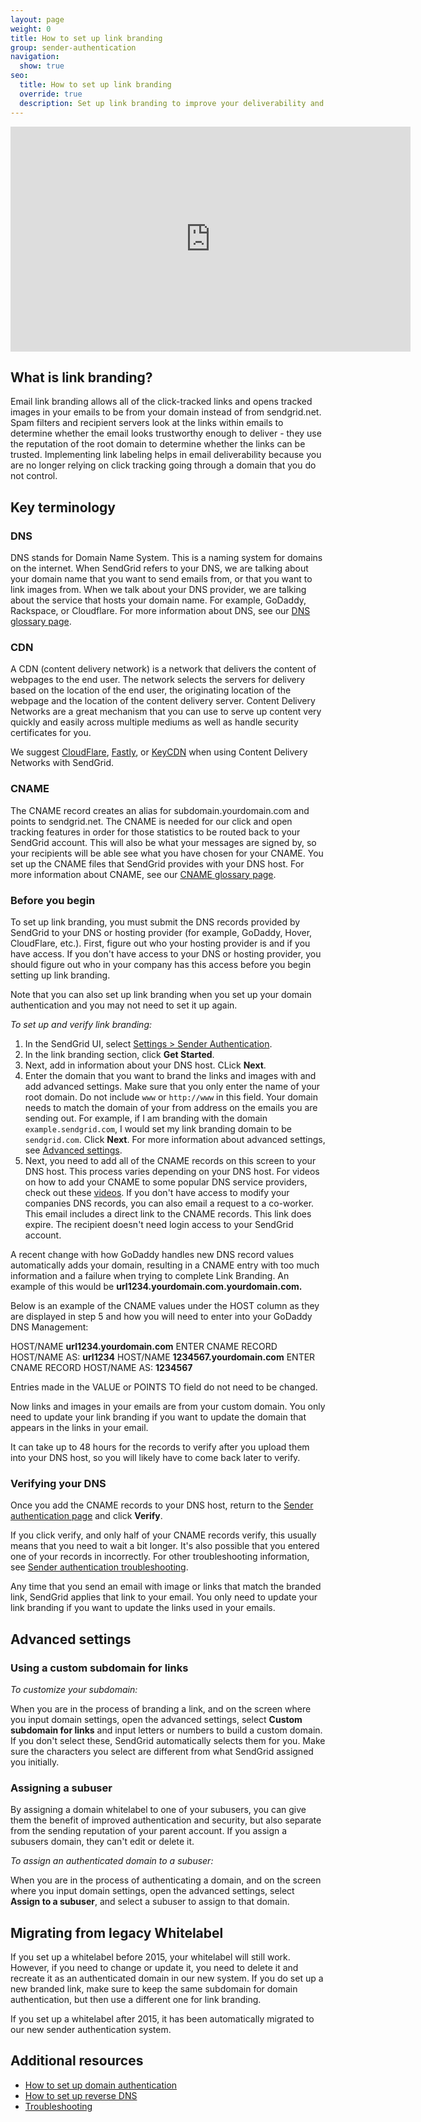 ```yaml
---
layout: page
weight: 0
title: How to set up link branding
group: sender-authentication
navigation:
  show: true
seo:
  title: How to set up link branding
  override: true
  description: Set up link branding to improve your deliverability and security of your emails.
---
```


<iframe src="https://player.vimeo.com/video/265136044" width="640" height="360" frameborder="0" webkitallowfullscreen mozallowfullscreen allowfullscreen></iframe>

## 	What is link branding?

Email link branding allows all of the click-tracked links and opens tracked images in your emails to be from your domain instead of from sendgrid.net. Spam filters and recipient servers look at the links within emails to determine whether the email looks trustworthy enough to deliver - they use the reputation of the root domain to determine whether the links can be trusted. Implementing link labeling helps in email deliverability because you are no longer relying on click tracking going through a domain that you do not control.

## 	Key terminology

 ### 	DNS

DNS stands for Domain Name System. This is a naming system for domains on the internet. When SendGrid refers to your DNS, we are talking about your domain name that you want to send emails from, or that you want to link images from. When we talk about your DNS provider, we are talking about the service that hosts your domain name. For example, GoDaddy, Rackspace, or Cloudflare. For more information about DNS, see our [DNS glossary page]({{root_url}}/glossary/dns/).

 ### 	CDN

A CDN (content delivery network) is a network that delivers the content of webpages to the end user. The network selects the servers for delivery based on the location of the end user, the originating location of the webpage and the location of the content delivery server. Content Delivery Networks are a great mechanism that you can use to serve up content very quickly and easily across multiple mediums as well as handle security certificates for you.

We suggest [CloudFlare]({{root_url}}/ui/sending-email/content-delivery-networks/#using-cloudFflare), [Fastly]({{root_url}}/ui/sending-email/content-delivery-networks/#using-fastly), or [KeyCDN]({{root_url}}/ui/sending-email/content-delivery-networks/#using-keycdn) when using Content Delivery Networks with SendGrid.

 ### 	CNAME

The CNAME record creates an alias for subdomain.yourdomain.com and points to sendgrid.net. The CNAME is needed for our click and open tracking features in order for those statistics to be routed back to your SendGrid account. This will also be what your messages are signed by, so your recipients will be able see what you have chosen for your CNAME. You set up the CNAME files that SendGrid provides with your DNS host. For more information about CNAME, see our [CNAME glossary page]({{root_url}}/glossary/cname/).

 ### 	Before you begin

To set up link branding, you must submit the DNS records provided by SendGrid to your DNS or hosting provider (for example, GoDaddy, Hover, CloudFlare, etc.). First, figure out who your hosting provider is and if you have access. If you don't have access to your DNS or hosting provider, you should figure out who in your company has this access before you begin setting up link branding.

<call-out>

Note that you can also set up link branding when you set up your domain authentication and you may not need to set it up again.

</call-out>

*To set up and verify link branding:*

1. In the SendGrid UI, select [Settings > Sender Authentication](https://app.sendgrid.com/settings/whitelabel).
2. In the link branding section, click **Get Started**.
3. Next, add in information about your DNS host. CLick **Next**.
4. Enter the domain that you want to brand the links and images with and add advanced settings. Make sure that you only enter the name of your root domain. Do not include `www` or `http://www` in this field. Your domain needs to match the domain of your from address on the emails you are sending out. For example, if I am branding with the domain `example.sendgrid.com`, I would set my link branding domain to be `sendgrid.com`. Click **Next**. For more information about advanced settings, see [Advanced settings](#advanced-settings).
5. Next, you need to add all of the CNAME records on this screen to your DNS host. This process varies depending on your DNS host. For videos on how to add your CNAME to some popular DNS service providers, check out these [videos]({root_url}}/ui/account-and-settings/dns-providers/). If you don't have access to modify your companies DNS records, you can also email a request to a co-worker. This email includes a direct link to the CNAME records. This link does expire. The recipient doesn't need login access to your SendGrid account.

<call-out>

A recent change with how GoDaddy handles new DNS record values automatically adds your domain, resulting in a CNAME entry with too much information and a failure when trying to complete Link Branding. An example of this would be **url1234.yourdomain.com.yourdomain.com.**

Below is an example of the CNAME values under the HOST column as they are displayed in step 5 and how you will need to enter into your GoDaddy DNS Management:

HOST/NAME **url1234.yourdomain.com**   ENTER CNAME RECORD HOST/NAME AS: **url1234**
HOST/NAME **1234567.yourdomain.com**  ENTER CNAME RECORD HOST/NAME AS: **1234567**

Entries made in the VALUE or POINTS TO field do not need to be changed.

</call-out>


Now links and images in your emails are from your custom domain. You only need to update your link branding if you want to update the domain that appears in the links in your email.

It can take up to 48 hours for the records to verify after you upload them into your DNS host, so you will likely have to come back later to verify.

 ### 	Verifying your DNS

Once you add the CNAME records to your DNS host, return to the [Sender authentication page](https://app.sendgrid.com/settings/sender_auth) and click **Verify**.

<call-out>

If you click verify, and only half of your CNAME records verify, this usually means that you need to wait a bit longer. It's also possible that you entered one of your records in incorrectly. For other troubleshooting information, see [Sender authentication troubleshooting]({{root_url}}/ui/account-and-settings/troubleshooting-sender-authentication/).

</call-out>

Any time that you send an email with image or links that match the branded link, SendGrid applies that link to your email. You only need to update your link branding if you want to update the links used in your emails.

## 	Advanced settings

 ### 	Using a custom subdomain for links

*To customize your subdomain:*

When you are in the process of branding a link, and on the screen where you input domain settings, open the advanced settings, select **Custom subdomain for links** and input letters or numbers to build a custom domain. If you don't select these, SendGrid automatically selects them for you. Make sure the characters you select are different from what SendGrid assigned you initially.

 ### 	Assigning a subuser

By assigning a domain whitelabel to one of your subusers, you can give them the benefit of improved authentication and security, but also separate from the sending reputation of your parent account. If you assign a subusers domain, they can't edit or delete it.

*To assign an authenticated domain to a subuser:*

When you are in the process of authenticating a domain, and on the screen where you input domain settings, open the advanced settings, select **Assign to a subuser**, and select a subuser to assign to that domain.

## 	Migrating from legacy Whitelabel

If you set up a whitelabel before 2015, your whitelabel will still work. However, if you need to change or update it, you need to delete it and recreate it as an authenticated domain in our new system. If you do set up a new branded link, make sure to keep the same subdomain for domain authentication, but then use a different one for link branding.

If you set up a whitelabel after 2015, it has been automatically migrated to our new sender authentication system.


## 	Additional resources

- [How to set up domain authentication]({{root_url}}/ui/account-and-settings/how-to-set-up-domain-authentication/)
- [How to set up reverse DNS]({{root_url}}/ui/account-and-settings/how-to-set-up-reverse-dns/)
- [Troubleshooting]({{root_url}}/ui/account-and-settings/troubleshooting-sender-authentication/)

